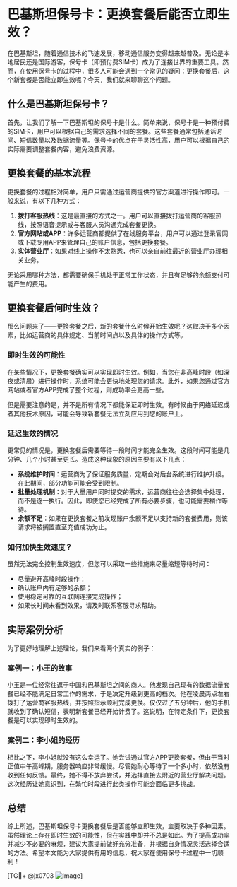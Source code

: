 # 巴基斯坦保号卡：更换套餐后能否立即生效？

在巴基斯坦，随着通信技术的飞速发展，移动通信服务变得越来越普及。无论是本地居民还是国际游客，保号卡（即预付费SIM卡）成为了连接世界的重要工具。然而，在使用保号卡的过程中，很多人可能会遇到一个常见的疑问：更换套餐后，这个新套餐是否能立即生效呢？今天，我们就来聊聊这个问题。

## 什么是巴基斯坦保号卡？

首先，让我们了解一下巴基斯坦的保号卡是什么。简单来说，保号卡是一种预付费的SIM卡，用户可以根据自己的需求选择不同的套餐。这些套餐通常包括通话时间、短信数量以及数据流量等。保号卡的优点在于灵活性高，用户可以根据自己的实际需要调整套餐内容，避免浪费资源。

## 更换套餐的基本流程

更换套餐的过程相对简单，用户只需通过运营商提供的官方渠道进行操作即可。一般来说，有以下几种方式：

1. **拨打客服热线**：这是最直接的方式之一。用户可以直接拨打运营商的客服热线，按照语音提示或与客服人员沟通完成套餐更换。
2. **官方网站或APP**：许多运营商都提供了在线服务平台，用户可以通过登录官网或下载专用APP来管理自己的账户信息，包括更换套餐。
3. **实体营业厅**：如果对线上操作不太熟悉，也可以亲自前往最近的营业厅办理相关业务。

无论采用哪种方法，都需要确保手机处于正常工作状态，并且有足够的余额支付可能产生的费用。

## 更换套餐后何时生效？

那么问题来了——更换套餐之后，新的套餐什么时候开始生效呢？这取决于多个因素，比如运营商的具体规定、当前时间点以及具体的操作方式等。

### 即时生效的可能性

在某些情况下，更换套餐确实可以实现即时生效。例如，当您在非高峰时段（如深夜或清晨）进行操作时，系统可能会更快地处理您的请求。此外，如果您通过官方网站或者官方APP完成了整个过程，则成功率会更高一些。

但是需要注意的是，并不是所有情况下都能保证即时生效。有时候由于网络延迟或者其他技术原因，可能会导致新套餐无法立刻应用到您的账户上。

### 延迟生效的情况

更常见的情况是，更换套餐后需要等待一段时间才能完全生效。这段时间可能是几分钟、几个小时甚至更长。造成这种现象的原因主要有以下几点：

- **系统维护时间**：运营商为了保证服务质量，定期会对后台系统进行维护升级。在此期间，部分功能可能会受到限制。
- **批量处理机制**：对于大量用户同时提交的需求，运营商往往会选择集中处理，而不是逐一执行。因此，即使您已经完成了所有必要步骤，也可能需要稍作等待。
- **余额不足**：如果在更换套餐之前发现账户余额不足以支持新的套餐费用，则该请求将被搁置直至充值成功为止。

### 如何加快生效速度？

虽然无法完全控制生效速度，但您可以采取一些措施来尽量缩短等待时间：

- 尽量避开高峰时段操作；
- 确认账户内有足够的余额；
- 使用稳定可靠的互联网连接完成操作；
- 如果长时间未看到效果，请及时联系客服寻求帮助。

## 实际案例分析

为了更好地理解上述理论，我们来看两个真实的例子：

### 案例一：小王的故事

小王是一位经常往返于中国和巴基斯坦之间的商人。他发现自己现有的数据流量套餐已经不能满足日常工作的需求，于是决定升级到更高的档次。他在凌晨两点左右拨打了运营商客服热线，并按照指示顺利完成更换。仅仅过了五分钟后，他的手机就收到了确认短信，表明新套餐已经开始计费了。这说明，在特定条件下，更换套餐是可以实现即时生效的。

### 案例二：李小姐的经历

相比之下，李小姐就没有这么幸运了。她尝试通过官方APP更换套餐，但由于当时正值中午高峰期，服务器响应非常缓慢。尽管她耐心等待了一个多小时，依然没有收到任何反馈。最终，她不得不放弃尝试，并选择直接去附近的营业厅解决问题。这次经历让她意识到，在繁忙时段进行此类操作可能会面临更多挑战。

## 总结

综上所述，巴基斯坦保号卡更换套餐后是否能够立即生效，主要取决于多种因素。虽然理论上存在即时生效的可能性，但在实践中却并不总是如此。为了提高成功率并减少不必要的麻烦，建议大家提前做好充分准备，并根据自身情况灵活选择合适的方法。希望本文能为大家提供有用的信息，祝大家在使用保号卡过程中一切顺利！

[TG💪+ @jx0703 ![Image](https://github.com/user-attachments/assets/dbca1d08-cadb-493c-b0ec-ad6f7a83f270)]